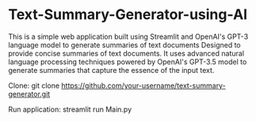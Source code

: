 # Text-Summary-Generator-using-AI
This is a simple web application built using Streamlit and OpenAI's GPT-3 language model to generate summaries of text documents
Designed to provide concise summaries of text documents. It uses advanced natural language processing techniques powered by OpenAI's GPT-3.5 model to generate summaries that capture the essence of the input text.

Clone: git clone https://github.com/your-username/text-summary-generator.git

Run application: streamlit run Main.py
